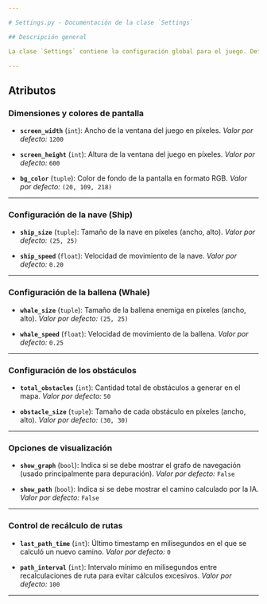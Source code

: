```yaml
---

# Settings.py - Documentación de la clase `Settings`

## Descripción general

La clase `Settings` contiene la configuración global para el juego. Define parámetros clave que afectan el comportamiento visual y funcional, como el tamaño de la ventana, las velocidades y dimensiones de objetos, la cantidad de obstáculos y opciones para mostrar elementos gráficos.

---
```


## Atributos

### Dimensiones y colores de pantalla

* **`screen_width`** (`int`):
  Ancho de la ventana del juego en píxeles.
  *Valor por defecto:* `1200`

* **`screen_height`** (`int`):
  Altura de la ventana del juego en píxeles.
  *Valor por defecto:* `600`

* **`bg_color`** (`tuple`):
  Color de fondo de la pantalla en formato RGB.
  *Valor por defecto:* `(20, 109, 218)`

---

### Configuración de la nave (Ship)

* **`ship_size`** (`tuple`):
  Tamaño de la nave en píxeles (ancho, alto).
  *Valor por defecto:* `(25, 25)`

* **`ship_speed`** (`float`):
  Velocidad de movimiento de la nave.
  *Valor por defecto:* `0.20`

---

### Configuración de la ballena (Whale)

* **`whale_size`** (`tuple`):
  Tamaño de la ballena enemiga en píxeles (ancho, alto).
  *Valor por defecto:* `(25, 25)`

* **`whale_speed`** (`float`):
  Velocidad de movimiento de la ballena.
  *Valor por defecto:* `0.25`

---

### Configuración de los obstáculos

* **`total_obstacles`** (`int`):
  Cantidad total de obstáculos a generar en el mapa.
  *Valor por defecto:* `50`

* **`obstacle_size`** (`tuple`):
  Tamaño de cada obstáculo en píxeles (ancho, alto).
  *Valor por defecto:* `(30, 30)`

---

### Opciones de visualización

* **`show_graph`** (`bool`):
  Indica si se debe mostrar el grafo de navegación (usado principalmente para depuración).
  *Valor por defecto:* `False`

* **`show_path`** (`bool`):
  Indica si se debe mostrar el camino calculado por la IA.
  *Valor por defecto:* `False`

---

### Control de recálculo de rutas

* **`last_path_time`** (`int`):
  Último timestamp en milisegundos en el que se calculó un nuevo camino.
  *Valor por defecto:* `0`

* **`path_interval`** (`int`):
  Intervalo mínimo en milisegundos entre recalculaciones de ruta para evitar cálculos excesivos.
  *Valor por defecto:* `100`

---
